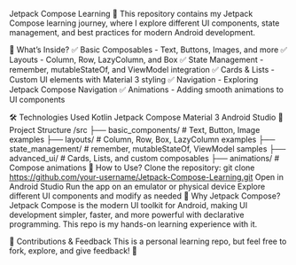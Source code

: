 Jetpack Compose Learning 🚀
This repository contains my Jetpack Compose learning journey, where I explore different UI components, state management, and best practices for modern Android development.

📌 What’s Inside?
✅ Basic Composables - Text, Buttons, Images, and more
✅ Layouts - Column, Row, LazyColumn, and Box
✅ State Management - remember, mutableStateOf, and ViewModel integration
✅ Cards & Lists - Custom UI elements with Material 3 styling
✅ Navigation - Exploring Jetpack Compose Navigation
✅ Animations - Adding smooth animations to UI components

🛠 Technologies Used
Kotlin
Jetpack Compose
Material 3
Android Studio
📂 Project Structure
/src
  ├── basic_components/   # Text, Button, Image examples
  ├── layouts/            # Column, Row, Box, LazyColumn examples
  ├── state_management/   # remember, mutableStateOf, ViewModel samples
  ├── advanced_ui/        # Cards, Lists, and custom composables
  ├── animations/         # Compose animations
🎯 How to Use?
Clone the repository:
git clone https://github.com/your-username/Jetpack-Compose-Learning.git
Open in Android Studio
Run the app on an emulator or physical device
Explore different UI components and modify as needed
🌟 Why Jetpack Compose?
Jetpack Compose is the modern UI toolkit for Android, making UI development simpler, faster, and more powerful with declarative programming. This repo is my hands-on learning experience with it.

📢 Contributions & Feedback
This is a personal learning repo, but feel free to fork, explore, and give feedback! 🚀

